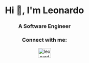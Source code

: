 <h1 align="center">Hi 👋, I'm Leonardo</h1>
<h3 align="center">A Software Engineer</h3>

<h3 align="center">Connect with me:</h3>
<p align="center">
<a href="https://linkedin.com/in/leonardoflood" target="blank"><img align="center" src="https://raw.githubusercontent.com/rahuldkjain/github-profile-readme-generator/master/src/images/icons/Social/linked-in-alt.svg" alt="leonardoflood" height="30" width="40" /></a>
</p>
